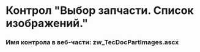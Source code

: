 ﻿---
description: 2.4.9.3
---
# Контрол "Выбор запчасти. Список изображений."
### Имя контрола в веб-части: zw_TecDocPartImages.ascx

